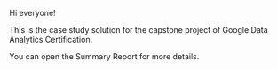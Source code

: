 Hi everyone!

This is the case study solution for the capstone project of Google Data Analytics Certification.

You can open the Summary Report for more details.
